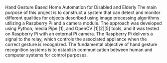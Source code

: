 Hand Gesture Based Home Automation for Disabled and Elderly
The main purpose of this project is to construct a system that can detect and monitor different qualities for objects described using image processing algorithms utilizing a Raspberry Pi and a camera module. The approach was developed using Python, media Pipe [1], and OpenCV [1][2][5] tools, and it was tested on Raspberry Pi with an external Pi camera. The Raspberry Pi delivers a signal to the relay, which controls the associated appliance when the correct gesture is recognized. The fundamental objective of hand gesture recognition systems is to establish communication between human and computer systems for control purposes.
